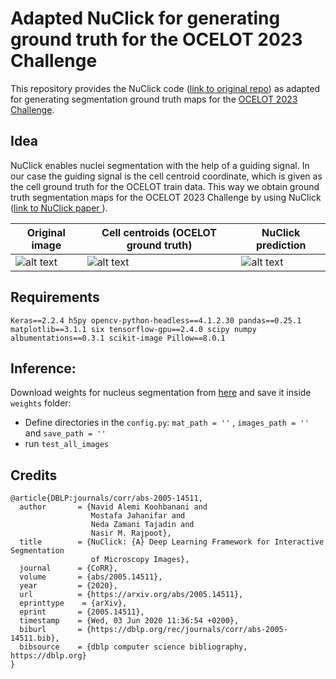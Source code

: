 # Adapted NuClick for generating ground truth for the OCELOT 2023 Challenge
This repository provides the NuClick code ([link to original repo](https://github.com/navidstuv/NuClick)) as adapted for generating segmentation ground truth maps for the [OCELOT 2023 Challenge](https://ocelot2023.grand-challenge.org/).

## Idea
 NuClick enables nuclei segmentation with the help of a guiding signal. 
 In our case the guiding signal is the cell centroid coordinate, which is given as the cell ground truth for the OCELOT train data. This way we obtain ground truth segmentation maps for the OCELOT 2023 Challenge by using NuClick ([link to NuClick paper ](https://arxiv.org/abs/2005.14511) ).

Original image             |  Cell centroids (OCELOT ground truth) | NuClick prediction
-------------------------|-------------------------|-------------------------
![alt text](https://github.com/lely475/NuClick/assets/62755943/f2851434-3070-4629-b1cf-2b952f17c1a1) |  ![alt text](https://github.com/lely475/NuClick/assets/62755943/29f7d2e5-b23f-490d-ac26-82f93def9f20) | ![alt text](https://github.com/lely475/NuClick/assets/62755943/04eb2a56-0a29-405d-be1f-b8a2de4452a1)

## Requirements

`Keras==2.2.4
h5py
opencv-python-headless==4.1.2.30
pandas==0.25.1
matplotlib==3.1.1
six
tensorflow-gpu==2.4.0
scipy
numpy
albumentations==0.3.1
scikit-image
Pillow==8.0.1
`

 ## Inference:
 Download weights for nucleus segmentation from [here]( https://drive.google.com/open?id=1MGjZs_-2Xo1W9NZqbq_5XLP-VbIo-ltA) and save it inside `weights` folder:
 * Define directories in the `config.py`:  `mat_path = ''` ,  `images_path = ''` and `save_path = ''`
 * run `test_all_images`
 
## Credits
```
@article{DBLP:journals/corr/abs-2005-14511,
  author       = {Navid Alemi Koohbanani and
                  Mostafa Jahanifar and
                  Neda Zamani Tajadin and
                  Nasir M. Rajpoot},
  title        = {NuClick: {A} Deep Learning Framework for Interactive Segmentation
                  of Microscopy Images},
  journal      = {CoRR},
  volume       = {abs/2005.14511},
  year         = {2020},
  url          = {https://arxiv.org/abs/2005.14511},
  eprinttype    = {arXiv},
  eprint       = {2005.14511},
  timestamp    = {Wed, 03 Jun 2020 11:36:54 +0200},
  biburl       = {https://dblp.org/rec/journals/corr/abs-2005-14511.bib},
  bibsource    = {dblp computer science bibliography, https://dblp.org}
}
```
